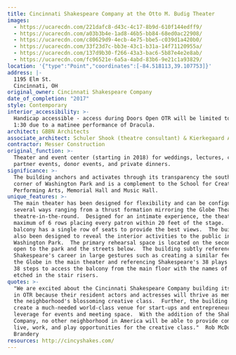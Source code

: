 ```yaml
---
title: Cincinnati Shakespeare Company at the Otto M. Budig Theater
images:
  - https://ucarecdn.com/221dafc8-d43c-4c17-8b9d-610f144edff9/
  - https://ucarecdn.com/a03b3b4e-1ad8-46b5-bb84-68ed0ac22908/
  - https://ucarecdn.com/c80629d9-4ecb-4e75-bbe5-c039d1a420b0/
  - https://ucarecdn.com/33f23d7c-bb3e-43c1-b31a-14f71120955a/
  - https://ucarecdn.com/137d9b30-f266-43a3-bac6-5b87e4e2e8ab/
  - https://ucarecdn.com/fc96521e-6a5a-4abd-83b6-9e21c1a93829/
location: '{"type":"Point","coordinates":[-84.518113,39.107753]}'
address: |-
  1195 Elm St.
  Cincinnati, OH
original_owner: Cincinnati Shakespeare Company
date_of_completion: "2017"
style: Contemporary
interior_accessibility: >-
  Handicap accessible - access during Doors Open OTR will be limited to noon to
  1:30 due to a matinee performance of Dracula.
architect: GBBN Architects
associate_architect: Schuler Shook (theatre consultant) & Kierkegaard Associates (acoustics)
contractor: Messer Construction
original_function: >-
  Theater and event center (starting in 2018) for weddings, lectures, community
  partner events, donor events, and private dinners.
significance: >-
  The building anchors and activates through its transparency the southwest
  corner of Washington Park and is a complement to the School for Creative and
  Performing Arts, Memorial Hall and Music Hall.
unique_features: >-
  The main theater has been designed for flexibility and can be configured
  several ways ranging from a thrust formation mirroring the Globe Theatre to
  theatre-in-the-round.  Designed for an intimate experience, the theater has a
  maximum of 6 rows placing every patron within 20 feet of the stage.  The
  balcony has a single row of seats to provide the best views.  The building has
  also been designed to reveal the interior activities to the public in
  Washington Park.  The primary rehearsal space is located on the second floor
  open to the park and the streets below.  The building subtly references
  Shakespeare's career in large gestures such as creating a similar feeling to
  the Globe in the main theater and referencing Shakespeare's 38 plays by using
  38 steps to access the balcony from the main floor with the names of his plays
  etched in the stair risers.
quotes: >-
  "We are excited about the Cincinnati Shakespeare Company building its new home
  in OTR because their resident actors and actresses will thrive as members of
  the neighborhood's blossoming creative class.  Further, the building will
  create a much-needed world-class venue for start-ups and entrepreneurs to
  leverage for events and meeting space.  With the addition of the Shakespeare
  Company, no other neighborhood in America will be able to provide comparable
  live, work, and play opportunities for the creative class."  Rob McDonald, The
  Brandery
resources: http://cincyshakes.com/
---
```


